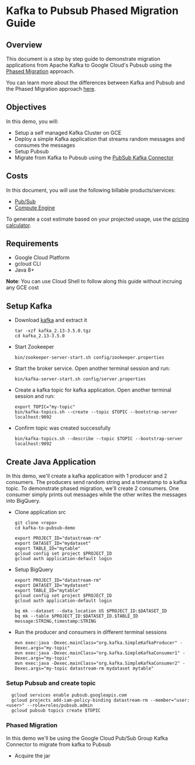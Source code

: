 # Kafka to Pubsub Phased Migration Guide

## Overview

This document is a step by step guide to demonstrate migration applications from Apache Kafka to Google Cloud's Pubsub using the [Phased Migration](https://cloud.google.com/pubsub/docs/migrating-from-kafka-to-pubsub#phased_migration_using_the_pub_sub_kafka_connector) approach.

You can learn more about the differences between Kafka and Pubsub and the Phased Migration approach [here](https://cloud.google.com/pubsub/docs/migrating-from-kafka-to-pubsub).

## Objectives

In this demo, you will:
- Setup a self managed Kafka Cluster on GCE
- Deploy a simple Kafka application that streams random messages and consumes the messages
- Setup Pubsub
- Migrate from Kafka to Pubsub using the [PubSub Kafka Connector](https://github.com/googleapis/java-pubsub-group-kafka-connector)

## Costs

In this document, you will use the following billable products/services:
- [Pub/Sub](https://cloud.google.com/pubsub/pricing)
- [Compute Engine](https://cloud.google.com/compute/disks-image-pricing)

To generate a cost estimate based on your projected usage, use the [pricing calculator](https://cloud.google.com/products/calculator).

## Requirements

- Google Cloud Platform
- gcloud CLI
- Java 8+

**Note**: You can use Cloud Shell to follow along this guide without incruing any GCE cost

## Setup Kafka
- Download [kafka](https://kafka.apache.org/downloads) and extract it
    ```
    tar -xzf kafka_2.13-3.5.0.tgz
    cd kafka_2.13-3.5.0
    ```
- Start Zookeeper
    ```
    bin/zookeeper-server-start.sh config/zookeeper.properties
    ```
- Start the broker service. Open another terminal session and run:
    ```
    bin/kafka-server-start.sh config/server.properties
    ```
- Create a kafka topic for kafka application. Open another terminal session and run:
    ```
    export TOPIC="my-topic"
    bin/kafka-topics.sh --create --topic $TOPIC --bootstrap-server localhost:9092
    ```
- Confirm topic was created successfully
    ```
    bin/kafka-topics.sh --describe --topic $TOPIC --bootstrap-server localhost:9092
    ```
  
## Create Java Application
In this demo, we'll create a kafka application with 1 producer and 2 consumers.
The producers send random string and a timestamp to a kafka topic. 
To demonstrate phased migration, we'll create 2 consumers. 
One consumer simply prints out messages while the other writes the messages into BigQuery.
- Clone application src
  ```
  git clone <repo>
  cd kafka-to-pubsub-demo
  
  export PROJECT_ID="datastream-rm"
  export DATASET_ID="mydataset"
  export TABLE_ID="mytable"
  gcloud config set project $PROJECT_ID
  gcloud auth application-default login
  
  ```
- Setup BigQuery
  ```
  export PROJECT_ID="datastream-rm"
  export DATASET_ID="mydataset"
  export TABLE_ID="mytable"
  gcloud config set project $PROJECT_ID
  gcloud auth application-default login
  
  bq mk --dataset --data_location US $PROJECT_ID:$DATASET_ID
  bq mk --table $PROJECT_ID:$DATASET_ID.$TABLE_ID message:STRING,timestamp:STRING
  ```
- Run the producer and consumers in different terminal sessions
  ```
  mvn exec:java -Dexec.mainClass="org.kafka.SimpleKafkaProducer" -Dexec.args="my-topic"
  mvn exec:java -Dexec.mainClass="org.kafka.SimpleKafkaConsumer1" -Dexec.args="my-topic"
  mvn exec:java -Dexec.mainClass="org.kafka.SimpleKafkaConsumer2" -Dexec.args="my-topic datastream-rm mydataset mytable"
  ```
  
### Setup Pubsub and create topic
  ```
    gcloud services enable pubsub.googleapis.com
    gcloud projects add-iam-policy-binding datastream-rm --member="user:<user>" --role=roles/pubsub.admin
    gcloud pubsub topics create $TOPIC
  ```

### Phased Migration
In this demo we'll be using the Google Cloud Pub/Sub Group Kafka Connector to migrate from kafka to Pubsub

- Acquire the jar
```build

```



